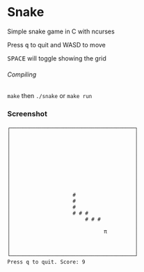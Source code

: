 # Snake

Simple snake game in C with ncurses

Press <kbd>q</kbd> to quit and WASD to move

<kbd>SPACE</kbd> will toggle showing the grid

###### Compiling

`make` then `./snake` or `make run`

### Screenshot

```
┌────────────────────────────────────────┐
│                                        │
│                                        │
│                                        │
│                                        │
│                                        │
│                                        │
│                                        │
│                                        │
│                                        │
│                                        │
│                    #                   │
│                    #                   │
│                    #                   │
│                    # # #               │
│                        # # #           │
│                                        │
│                              π         │
│                                        │
│                                        │
│                                        │
└────────────────────────────────────────┘
Press q to quit. Score: 9
```
